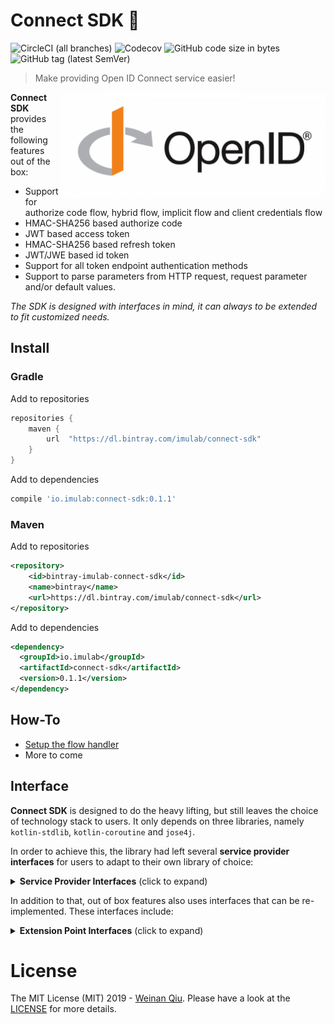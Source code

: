 # Connect SDK 🚅

![CircleCI (all branches)](https://img.shields.io/circleci/project/github/imulab/connect-sdk.svg?style=popout-square)
![Codecov](https://img.shields.io/codecov/c/github/imulab/connect-sdk.svg?style=popout-square)
![GitHub code size in bytes](https://img.shields.io/github/languages/code-size/imulab/connect-sdk.svg?style=popout-square)
![GitHub tag (latest SemVer)](https://img.shields.io/github/tag/imulab/connect-sdk.svg?label=version&style=popout-square)


> Make providing Open ID Connect service easier!

<img align="right" src="./doc/assets/openid-logo.png" height="170">

**Connect SDK** provides the following features out of the box:
- Support for authorize code flow, hybrid flow, implicit flow and client credentials flow
- HMAC-SHA256 based authorize code
- JWT based access token
- HMAC-SHA256 based refresh token
- JWT/JWE based id token
- Support for all token endpoint authentication methods
- Support to parse parameters from HTTP request, request parameter and/or default values.

*The SDK is designed with interfaces in mind, it can always to be extended to fit customized needs.*

## Install

### Gradle

Add to repositories

```groovy
repositories {
    maven {
        url  "https://dl.bintray.com/imulab/connect-sdk" 
    }
}
```

Add to dependencies

```groovy
compile 'io.imulab:connect-sdk:0.1.1'
```

### Maven

Add to repositories

```xml
<repository>
    <id>bintray-imulab-connect-sdk</id>
    <name>bintray</name>
    <url>https://dl.bintray.com/imulab/connect-sdk</url>
</repository>
```

Add to dependencies

```xml
<dependency>
  <groupId>io.imulab</groupId>
  <artifactId>connect-sdk</artifactId>
  <version>0.1.1</version>
</dependency>
```

## How-To

- [Setup the flow handler](./doc/flow_example.md)
- More to come

## Interface

**Connect SDK** is designed to do the heavy lifting, but still leaves the choice of technology stack to users. It only depends on three libraries, namely `kotlin-stdlib`, `kotlin-coroutine` and `jose4j`. 

In order to achieve this, the library had left several **service provider interfaces** for users to adapt to their own library of choice:

<details>
  <summary><strong>Service Provider Interfaces</strong> (click to expand)</summary>

- `HttpClient` - for making HTTP calls, mainly to resolve non-cached request object or client JWKS.
- `HttpRequest` - for parsing HTTP request data, used heavily in request parsers.
- `JsonProvider` - for parsing JSON objects, used mainly for parsing the claim parameter to Map.
- `SecretComparator` - for comparing client secrets, used in secret based authenticators. The default implementation uses string equality comparison.
- `Client` - users shall provide their own client data model and it can be enabled to persist in any ways.
- `ClientSecretAware` - optional interface if the user decide to utilize secret based authentication.
- `JwksCacheAware` - optional interface if the user decides to cache the client JWKS obtained during client registration.
- `RequestCacheAware` - optional interface if the user decides to cache the request object obtained during client registration.
- `AuthorizeCodeRepository` - interface to provide storage capability for authorize code and its related session
- `AccessTokenRepository` - interface to provide storage capability for access token and its related session
- `RefreshTokenRepository` - interface to provide storage capability for refresh token and its related session

</details>

In addition to that, out of box features also uses interfaces that can be re-implemented. These interfaces include:

<details>
  <summary><strong>Extension Point Interfaces</strong> (click to expand)</summary>

- `AuthorizeHandler` - handles authorize endpoint request
- `TokenHandler` - handles token endpoint request
- `Authenticator` - handles token endpoint authentication
- `AuthorizeRequestParser` - parses parameters for the authorize endpoint request
- `TokenRequestParser` - parses parameters for the token endpoint request
- `AuthorizeCodeStrategy` - handles algorithms to generate and validate authorize code
- `AccessTokenStrategy` - handles algorithms to generate and validate access token
- `RefreshTokenStrategy` - handles algorithms to generate and validate refresh token
- `IdTokenStrategy` - handles algorithms to generate id token

</details>

# License

The MIT License (MIT) 2019 - [Weinan Qiu](https://github.com/imulab/). Please have a look at the [LICENSE](LICENSE) for more details.